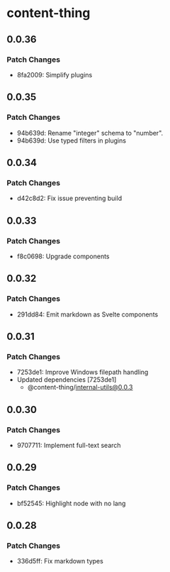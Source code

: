 # content-thing

## 0.0.36

### Patch Changes

- 8fa2009: Simplify plugins

## 0.0.35

### Patch Changes

- 94b639d: Rename "integer" schema to "number".
- 94b639d: Use typed filters in plugins

## 0.0.34

### Patch Changes

- d42c8d2: Fix issue preventing build

## 0.0.33

### Patch Changes

- f8c0698: Upgrade components

## 0.0.32

### Patch Changes

- 291dd84: Emit markdown as Svelte components

## 0.0.31

### Patch Changes

- 7253de1: Improve Windows filepath handling
- Updated dependencies [7253de1]
  - @content-thing/internal-utils@0.0.3

## 0.0.30

### Patch Changes

- 9707711: Implement full-text search

## 0.0.29

### Patch Changes

- bf52545: Highlight node with no lang

## 0.0.28

### Patch Changes

- 336d5ff: Fix markdown types
